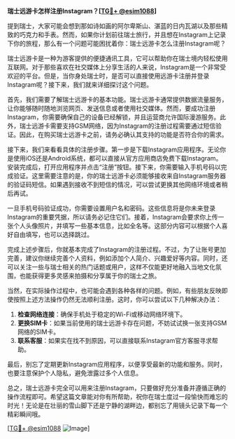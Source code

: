 **瑞士远游卡怎样注册Instagram？[[TG💪+ @esim1088](https://t.me/s/esim1088)]**

提到瑞士，大家可能会想到那如诗如画的阿尔卑斯山、湛蓝的日内瓦湖以及那些精致的巧克力和手表。然而，如果你计划前往瑞士旅行，并且想在Instagram上记录下你的旅程，那么有一个问题可能困扰着你：瑞士远游卡怎么注册Instagram呢？

瑞士远游卡是一种为游客提供的便捷通讯工具，它可以帮助你在瑞士境内轻松使用互联网。对于那些喜欢在社交媒体上分享生活的人来说，Instagram是一个非常受欢迎的平台。但是，当你身处瑞士时，是否可以直接使用远游卡注册并登录Instagram呢？接下来，我们就来详细探讨这个问题。

首先，我们需要了解瑞士远游卡的基本功能。瑞士远游卡通常提供数据流量服务，让你能够随时随地浏览网页、发送信息或者使用社交媒体。然而，要成功注册Instagram，你需要确保自己的设备已经解锁，并且运营商允许国际漫游服务。此外，瑞士远游卡需要支持GSM网络，因为Instagram的注册过程需要通过短信验证。因此，在购买瑞士远游卡之前，请务必确认其支持的功能是否符合你的需求。

接下来，我们来看看具体的注册步骤。第一步是下载Instagram应用程序。无论你是使用iOS还是Android系统，都可以直接从官方应用商店免费下载Instagram。安装完成后，打开应用程序并点击“注册”按钮。接下来，你需要输入手机号码以完成验证。这里需要注意的是，你的瑞士远游卡必须能够接收来自Instagram服务器的验证码短信。如果遇到接收不到短信的情况，可以尝试更换其他网络环境或者稍后再试。

一旦手机号码验证成功，你需要设置用户名和密码。这些信息将是你未来登录Instagram的重要凭据，所以请务必记住它们。接着，Instagram会要求你上传一张个人头像照片，并填写一些基本信息，比如全名等。这部分内容可以根据个人喜好自由填写，也可以选择跳过。

完成上述步骤后，你就基本完成了Instagram的注册过程。不过，为了让账号更加完善，建议你继续完善个人资料，例如添加个人简介、兴趣爱好等内容。同时，还可以关注一些与瑞士相关的热门话题或用户，这样不仅能更好地融入当地文化氛围，也能获得更多灵感来拍摄和分享属于你的瑞士之旅。

当然，在实际操作过程中，也可能会遇到各种各样的问题。例如，有些朋友反映即使按照上述方法操作仍然无法顺利注册。这时，你可以尝试以下几种解决办法：

1. **检查网络连接**：确保手机处于稳定的Wi-Fi或移动网络环境下。
2. **更换SIM卡**：如果当前使用的瑞士远游卡存在问题，不妨试试换一张支持GSM网络的SIM卡。
3. **联系客服**：如果实在找不到原因，可以直接联系Instagram官方客服寻求帮助。

最后，别忘了定期更新Instagram应用程序，以便享受最新的功能和服务。同时，也要注意保护个人隐私，避免泄露过多个人信息。

总之，瑞士远游卡完全可以用来注册Instagram，只要做好充分准备并遵循正确的操作流程即可。希望这篇文章能对你有所帮助，祝你在瑞士度过一段愉快而难忘的时光！无论是在壮丽的雪山脚下还是宁静的湖畔边，都别忘了用镜头记录下每一个精彩瞬间哦。

[[TG💪+ @esim1088](https://t.me/s/esim1088) ![Image](https://i.postimg.cc/4NQfJmqS/Snipaste-2025-05-13-00-14-12.png)]